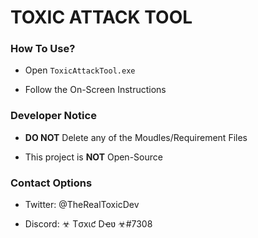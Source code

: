 # TOXIC ATTACK TOOL
                                                                                        
### How To Use?

* Open `ToxicAttackTool.exe`

* Follow the On-Screen Instructions

### Developer Notice

* **DO NOT** Delete any of the Moudles/Requirement Files

* This project is **NOT** Open-Source

### Contact Options

* Twitter: @TheRealToxicDev

* Discord: ☣ Tσxιƈ Dҽʋ ☣#7308
